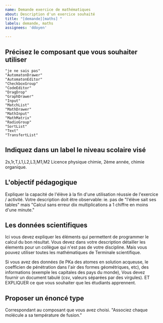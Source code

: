 ```yaml
---
name: Demande exercice de mathématiques
about: Description d'un exercice souhaité
title: "[demande][maths] "
labels: demande, maths
assignees: 'ddoyen'

---
```


## Précisez le composant que vous souhaiter utiliser 
    "je ne sais pas"
    "AutomatonDrawer"
    "AutomatonEditor"
    "CheckboxGroup"
    "CodeEditor"
    "DragDrop"
    "GraphDrawer"
    "Input"
    "MatchList"
    "MathDrawer"
    "MathInput"
    "MathMatrix"
    "RadioGroup"
    "SortList"
    "Text"
    "TransfertList"
## Indiquez dans un label le niveau scolaire visé 

2s,1r,T,L1,L2,L3,M1,M2
Licence physique chimie, 2ème année, chimie organique. 

## L'objectif pédagogique 

Expliquer la capacité de l'élève à la fin d'une utilisation réussie de l'exercice / activité.
Votre description doit être observable: ie. pas de "l'élève sait ses tables" mais 
"Calcul sans erreur dix multiplications a 1 chiffre en moins d'une minute."

## Les données scientifiques 

Ici vous devez expliquer les éléments qui permettent de programmer le calcul du bon résultat.
Vous devez dans votre description détailler les élements pour un collègue qui n'est pas de votre discipline.
Mais vous pouvez utiliser toutes les mathématiques de Terminale scientifique.

Si vous avez des données (le PKa des atomes en solution acqueuse, le coefficien de pénétration dans l'air des formes géométriques,  etc), des informations (exemple les capitales des pays du monde), 
Vous devez fournir un document tabulé (csv, valeurs séparées par des virgules).
ET EXPLIQUER ce que vous souhaiter que les étudiants apprennent.

## Proposer un énoncé type 

Correspondant au composant que vous avez choisi.
"Associez chaque molécule a sa température de fusion." 












